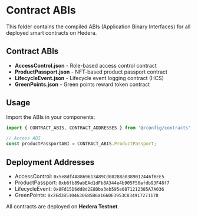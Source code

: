 # Contract ABIs

This folder contains the compiled ABIs (Application Binary Interfaces) for all deployed smart contracts on Hedera.

## Contract ABIs

- **AccessControl.json** - Role-based access control contract
- **ProductPassport.json** - NFT-based product passport contract
- **LifecycleEvent.json** - Lifecycle event logging contract (HCS)
- **GreenPoints.json** - Green points reward token contract

## Usage

Import the ABIs in your components:

```javascript
import { CONTRACT_ABIS, CONTRACT_ADDRESSES } from '@/config/contracts';

// Access ABI
const productPassportABI = CONTRACT_ABIS.ProductPassport;
```

## Deployment Addresses

- AccessControl: `0x5e8df4A8869613A89Cd08288a0389012446fBEE5`
- ProductPassport: `0xb6fb89abEAd1dFb8A344e4b905F56afdb93F48f7`
- LifecycleEvent: `0x8Fd15D6dd8d2E8Dba3eb595e0871212385A7A036`
- GreenPoints: `0x2Ed3B5104630685B6a1660E3953C834917271178`

All contracts are deployed on **Hedera Testnet**.

